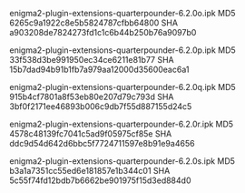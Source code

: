 enigma2-plugin-extensions-quarterpounder-6.2.0o.ipk
MD5 6265c9a1922c8e5b5824787cfbb64800
SHA a903208de7824273fd1c1c6b44b250b76a9097b0

enigma2-plugin-extensions-quarterpounder-6.2.0p.ipk
MD5 33f538d3be991950ec34ce6211e81b77
SHA 15b7dad94b91b1fb7a979aa12000d35600eac6a1

enigma2-plugin-extensions-quarterpounder-6.2.0q.ipk
MD5 915b4cf7801a8f53eb80e207d79c793d
SHA 3bf0f2171ee46893b006c9db7f55d887155d24c5

enigma2-plugin-extensions-quarterpounder-6.2.0r.ipk
MD5 4578c48139fc7041c5ad9f05975cf85e
SHA ddc9d54d642d6bbc5f7724711597e8b91e9a4656

enigma2-plugin-extensions-quarterpounder-6.2.0s.ipk
MD5 b3a1a7351cc55ed6e181857e1b344c01
SHA 5c55f74fd12bdb7b6662be901975f15d3ed884d0

